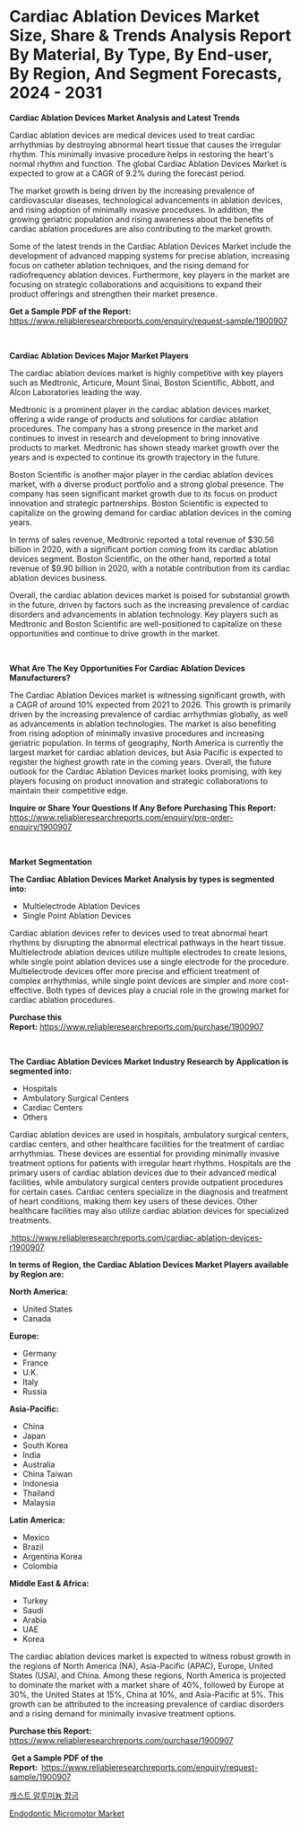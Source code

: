<p><h1>Cardiac Ablation Devices Market Size, Share & Trends Analysis Report By Material, By Type, By End-user, By Region, And Segment Forecasts, 2024 - 2031</h1></p><p><strong>Cardiac Ablation Devices Market Analysis and Latest Trends</strong></p>
<p><p>Cardiac ablation devices are medical devices used to treat cardiac arrhythmias by destroying abnormal heart tissue that causes the irregular rhythm. This minimally invasive procedure helps in restoring the heart's normal rhythm and function. The global Cardiac Ablation Devices Market is expected to grow at a CAGR of 9.2% during the forecast period.</p><p>The market growth is being driven by the increasing prevalence of cardiovascular diseases, technological advancements in ablation devices, and rising adoption of minimally invasive procedures. In addition, the growing geriatric population and rising awareness about the benefits of cardiac ablation procedures are also contributing to the market growth.</p><p>Some of the latest trends in the Cardiac Ablation Devices Market include the development of advanced mapping systems for precise ablation, increasing focus on catheter ablation techniques, and the rising demand for radiofrequency ablation devices. Furthermore, key players in the market are focusing on strategic collaborations and acquisitions to expand their product offerings and strengthen their market presence.</p></p>
<p><strong>Get a Sample PDF of the Report:&nbsp;</strong> <a href="https://www.reliableresearchreports.com/enquiry/request-sample/1900907">https://www.reliableresearchreports.com/enquiry/request-sample/1900907</a></p>
<p>&nbsp;</p>
<p><strong>Cardiac Ablation Devices Major Market Players</strong></p>
<p><p>The cardiac ablation devices market is highly competitive with key players such as Medtronic, Articure, Mount Sinai, Boston Scientific, Abbott, and Alcon Laboratories leading the way. </p><p>Medtronic is a prominent player in the cardiac ablation devices market, offering a wide range of products and solutions for cardiac ablation procedures. The company has a strong presence in the market and continues to invest in research and development to bring innovative products to market. Medtronic has shown steady market growth over the years and is expected to continue its growth trajectory in the future.</p><p>Boston Scientific is another major player in the cardiac ablation devices market, with a diverse product portfolio and a strong global presence. The company has seen significant market growth due to its focus on product innovation and strategic partnerships. Boston Scientific is expected to capitalize on the growing demand for cardiac ablation devices in the coming years.</p><p>In terms of sales revenue, Medtronic reported a total revenue of $30.56 billion in 2020, with a significant portion coming from its cardiac ablation devices segment. Boston Scientific, on the other hand, reported a total revenue of $9.90 billion in 2020, with a notable contribution from its cardiac ablation devices business.</p><p>Overall, the cardiac ablation devices market is poised for substantial growth in the future, driven by factors such as the increasing prevalence of cardiac disorders and advancements in ablation technology. Key players such as Medtronic and Boston Scientific are well-positioned to capitalize on these opportunities and continue to drive growth in the market.</p></p>
<p>&nbsp;</p>
<p><strong>What Are The Key Opportunities For Cardiac Ablation Devices Manufacturers?</strong></p>
<p><p>The Cardiac Ablation Devices market is witnessing significant growth, with a CAGR of around 10% expected from 2021 to 2026. This growth is primarily driven by the increasing prevalence of cardiac arrhythmias globally, as well as advancements in ablation technologies. The market is also benefiting from rising adoption of minimally invasive procedures and increasing geriatric population. In terms of geography, North America is currently the largest market for cardiac ablation devices, but Asia Pacific is expected to register the highest growth rate in the coming years. Overall, the future outlook for the Cardiac Ablation Devices market looks promising, with key players focusing on product innovation and strategic collaborations to maintain their competitive edge.</p></p>
<p><strong>Inquire or Share Your Questions If Any Before Purchasing This Report:</strong> <a href="https://www.reliableresearchreports.com/enquiry/pre-order-enquiry/1900907">https://www.reliableresearchreports.com/enquiry/pre-order-enquiry/1900907</a></p>
<p>&nbsp;</p>
<p><strong>Market Segmentation</strong></p>
<p><strong>The Cardiac Ablation Devices Market Analysis by types is segmented into:</strong></p>
<p><ul><li>Multielectrode Ablation Devices</li><li>Single Point Ablation Devices</li></ul></p>
<p><p>Cardiac ablation devices refer to devices used to treat abnormal heart rhythms by disrupting the abnormal electrical pathways in the heart tissue. Multielectrode ablation devices utilize multiple electrodes to create lesions, while single point ablation devices use a single electrode for the procedure. Multielectrode devices offer more precise and efficient treatment of complex arrhythmias, while single point devices are simpler and more cost-effective. Both types of devices play a crucial role in the growing market for cardiac ablation procedures.</p></p>
<p><strong>Purchase this Report:&nbsp;</strong><a href="https://www.reliableresearchreports.com/purchase/1900907">https://www.reliableresearchreports.com/purchase/1900907</a></p>
<p>&nbsp;</p>
<p><strong>The Cardiac Ablation Devices Market Industry Research by Application is segmented into:</strong></p>
<p><ul><li>Hospitals</li><li>Ambulatory Surgical Centers</li><li>Cardiac Centers</li><li>Others</li></ul></p>
<p><p>Cardiac ablation devices are used in hospitals, ambulatory surgical centers, cardiac centers, and other healthcare facilities for the treatment of cardiac arrhythmias. These devices are essential for providing minimally invasive treatment options for patients with irregular heart rhythms. Hospitals are the primary users of cardiac ablation devices due to their advanced medical facilities, while ambulatory surgical centers provide outpatient procedures for certain cases. Cardiac centers specialize in the diagnosis and treatment of heart conditions, making them key users of these devices. Other healthcare facilities may also utilize cardiac ablation devices for specialized treatments.</p></p>
<p><a href="https://www.reliableresearchreports.com/cardiac-ablation-devices-r1900907">&nbsp;https://www.reliableresearchreports.com/cardiac-ablation-devices-r1900907</a></p>
<p><strong>In terms of Region, the Cardiac Ablation Devices Market Players available by Region are:</strong></p>
<p>
    <p> <strong> North America: </strong>
        <ul>
            <li>United States</li>
            <li>Canada</li>
        </ul>
        </p> 
    <p> <strong> Europe: </strong>
        <ul>
            <li>Germany</li>
            <li>France</li>
            <li>U.K.</li>
            <li>Italy</li>
            <li>Russia</li>
        </ul>
        </p> 
    <p> <strong> Asia-Pacific: </strong>
        <ul>
            <li>China</li>
            <li>Japan</li>
            <li>South Korea</li>
            <li>India</li>
            <li>Australia</li>
            <li>China Taiwan</li>
            <li>Indonesia</li>
            <li>Thailand</li>
            <li>Malaysia</li>
        </ul>
        </p> 
    <p> <strong> Latin America: </strong>
        <ul>
            <li>Mexico</li>
            <li>Brazil</li>
            <li>Argentina Korea</li>
            <li>Colombia</li>
        </ul>
        </p> 
    <p> <strong> Middle East & Africa: </strong>
        <ul>
            <li>Turkey</li>
            <li>Saudi</li>
            <li>Arabia</li>
            <li>UAE</li>
            <li>Korea</li>
        </ul>
    </p>
    </p>
<p><p>The cardiac ablation devices market is expected to witness robust growth in the regions of North America (NA), Asia-Pacific (APAC), Europe, United States (USA), and China. Among these regions, North America is projected to dominate the market with a market share of 40%, followed by Europe at 30%, the United States at 15%, China at 10%, and Asia-Pacific at 5%. This growth can be attributed to the increasing prevalence of cardiac disorders and a rising demand for minimally invasive treatment options.</p></p>
<p><strong>Purchase this Report: </strong><a href="https://www.reliableresearchreports.com/purchase/1900907">https://www.reliableresearchreports.com/purchase/1900907</a></p>
<p>&nbsp;<strong>Get a Sample PDF of the Report:&nbsp;&nbsp;</strong><a href="https://www.reliableresearchreports.com/enquiry/request-sample/1900907">https://www.reliableresearchreports.com/enquiry/request-sample/1900907</a></p>
<p><strong></strong></p>
<p><p><a href="https://github.com/airdroplover110/Market-Research-Report-List-2/blob/main/280419675433.md">캐스트 알루미늄 합금</a></p><p><a href="https://github.com/mabenkhyari11/Market-Research-Report-List-1/blob/main/endodontic-micromotor-market.md">Endodontic Micromotor Market</a></p></p>